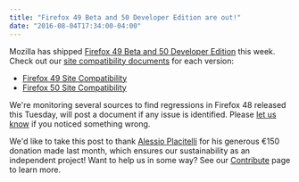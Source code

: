 ```yaml
---
title: "Firefox 49 Beta and 50 Developer Edition are out!"
date: "2016-08-04T17:34:00-04:00"
---
```

Mozilla has shipped [Firefox 49 Beta and 50 Developer Edition](https://www.mozilla.org/firefox/channel/) this week. Check out our [site compatibility documents](https://www.fxsitecompat.com/en-CA/docs/) for each version:

* [Firefox 49 Site Compatibility](https://www.fxsitecompat.com/en-CA/versions/49/)
* [Firefox 50 Site Compatibility](https://www.fxsitecompat.com/en-CA/versions/50/)

We're monitoring several sources to find regressions in Firefox 48 released this Tuesday, will post a document if any issue is identified. Please [let us know](https://www.fxsitecompat.com/en-CA/contribute/) if you noticed something wrong.

We'd like to take this post to thank [Alessio Placitelli](https://twitter.com/dexterp37) for his generous €150 donation made last month, which ensures our sustainability as an independent project! Want to help us in some way? See our [Contribute](https://www.fxsitecompat.com/en-CA/contribute/) page to learn more.
